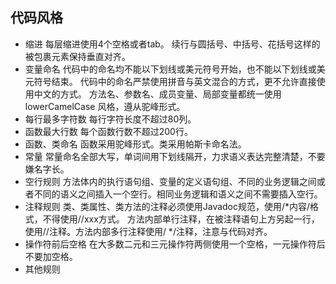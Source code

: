 ﻿## 代码风格

- 缩进
每层缩进使用4个空格或者tab。
续行与圆括号、中括号、花括号这样的被包裹元素保持垂直对齐。
- 变量命名
代码中的命名均不能以下划线或美元符号开始，也不能以下划线或美元符号结束。
代码中的命名严禁使用拼音与英文混合的方式，更不允许直接使用中文的方式。
方法名、参数名、成员变量、局部变量都统一使用 lowerCamelCase 风格，遵从驼峰形式。
- 每行最多字符数
每行字符长度不超过80列。
- 函数最大行数
每个函数行数不超过200行。
- 函数、类命名
函数采用驼峰形式。类采用帕斯卡命名法。
- 常量
常量命名全部大写，单词间用下划线隔开，力求语义表达完整清楚，不要嫌名字长。
- 空行规则
方法体内的执行语句组、变量的定义语句组、不同的业务逻辑之间或者不同的语义之间插入一个空行。相同业务逻辑和语义之间不需要插入空行。
- 注释规则
类、类属性、类方法的注释必须使用Javadoc规范，使用/*内容/格式，不得使用//xxx方式。
方法内部单行注释，在被注释语句上方另起一行，使用//注释。方法内部多行注释使用/ */注释，注意与代码对齐。
- 操作符前后空格
在大多数二元和三元操作符两侧使用一个空格，一元操作符后不要加空格。
- 其他规则
